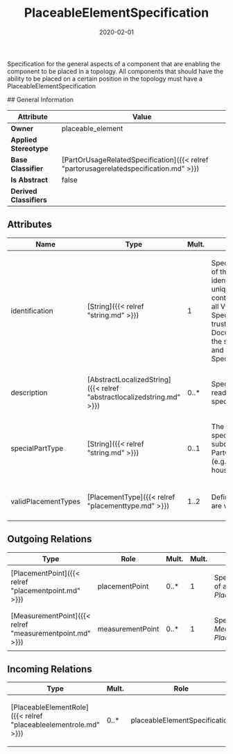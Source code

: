 ﻿---
title: PlaceableElementSpecification
toc: false
type: specs
date: "2020-02-01"
draft: false
specification: VEC
version: 1.2.0
documentType: "Recommendation"
elementType: Class
classes:
  - PlaceableElementSpecification
menu_name: vec-1.2.0
---
<p> Specification for the general aspects of a component that are enabling the component to be placed in a topology. All components that should have the ability to be placed on a certain position in the topology must have a PlaceableElementSpecification      </p>
## General Information

| Attribute               | Value |
|-------------------------|-------|
| **Owner**               | placeable_element |
| **Applied Stereotype**  |   |
| **Base Classifier**     | [PartOrUsageRelatedSpecification]({{< relref "partorusagerelatedspecification.md" >}})<br/>  |
| **Is Abstract**         | false |
| **Derived Classifiers** |   |

## Attributes
|  Name  |  Type  |  Mult.  |  Description  |  Owning Classifier  |
|--------|--------|---------|---------------|--------------|
|identification | [String]({{< relref "string.md" >}}) | 1 | <p> Specifies a unique identification of the specification. The identification is guaranteed to be unique within the document containing the specification. For all VEC-documents a Specification-instance can be trusted to be identical if the DocumentVersion-instance is the same (see DocumentVersion) and the identification of the Specification is the same.      </p> | [Specification]({{< relref "specification.md" >}}) |
|description | [AbstractLocalizedString]({{< relref "abstractlocalizedstring.md" >}}) | 0..* | <p> Specifies additional, human readable information about the specification.      </p> | [Specification]({{< relref "specification.md" >}}) |
|specialPartType | [String]({{< relref "string.md" >}}) | 0..1 | <p>The specialPartType allows the specification of subclassifications for a PartOrUsageRelatedSpecification (e.g. different types of connector housings).  </p> | [PartOrUsageRelatedSpecification]({{< relref "partorusagerelatedspecification.md" >}}) |
|validPlacementTypes | [PlacementType]({{< relref "placementtype.md" >}}) | 1..2 | <p> Defines the <i>PlacementTypes</i> that are valid for this element.      </p> | [PlaceableElementSpecification]({{< relref "placeableelementspecification.md" >}}) |

## Outgoing Relations
|    Type  |   Role   |   Mult.   |   Mult.   |   Description   |
|----------|----------|-----------|-----------|-----------------|
| [PlacementPoint]({{< relref "placementpoint.md" >}}) | placementPoint | 0..* | 1 | <p> Specifies the <i>PlacementPoints</i> of a <i>PlaceableElementSpecification</i>.      </p> |
| [MeasurementPoint]({{< relref "measurementpoint.md" >}}) | measurementPoint | 0..* | 1 | <p> Specifies the <i>MeasurementPoints</i> of a <i>PlaceableElement</i>.      </p> |
##  Incoming Relations
|    Type  |   Mult.  |   Role    |   Mult.   |   Description  |
|----------|----------|-----------|-----------|----------------|
| [PlaceableElementRole]({{< relref "placeableelementrole.md" >}}) | 0..* | placeableElementSpecification | 1 | <p> References the <i>PlaceableElementSpecification</i> that is instanced by this <i>PlaceableElementRole.</i>      </p> |
